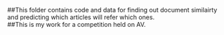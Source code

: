 ##This folder contains code and data for finding out document similairty and predicting which articles will refer which ones.   
##This is my work for a competition held on AV.     
